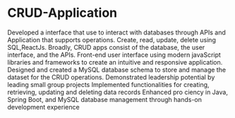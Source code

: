 # CRUD-Application
 Developed a interface that use to interact with databases through APIs and Application that
 supports operations. Create, read, update, delete using SQL,ReactJs. Broadly, CRUD apps consist of the database,
 the user interface, and the APIs.
 Front-end user interface using modern javaScript libraries and frameworks to create an intuitive and
 responsive application.
 Designed and created a MySQL database schema to store and manage the dataset for the CRUD
 operations.
 Demonstrated leadership potential by leading small group projects
 Implemented functionalities for creating, retrieving, updating and deleting data records
 Enhanced pro ciency in Java, Spring Boot, and MySQL database management through hands-on
 development experience
